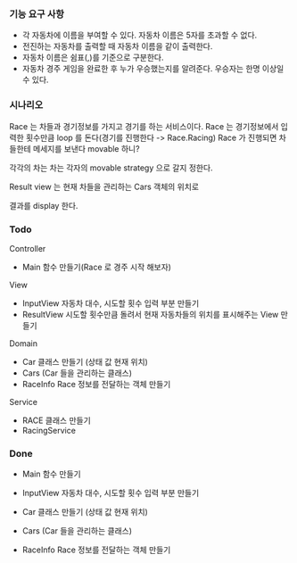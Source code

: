 ### 기능 요구 사항

- 각 자동차에 이름을 부여할 수 있다. 자동차 이름은 5자를 초과할 수 없다.
- 전진하는 자동차를 출력할 때 자동차 이름을 같이 출력한다.
- 자동차 이름은 쉼표(,)를 기준으로 구분한다.
- 자동차 경주 게임을 완료한 후 누가 우승했는지를 알려준다. 우승자는 한명 이상일 수 있다.

### 시나리오

Race 는 차들과 경기정보를 가지고 경기를 하는 서비스이다.
Race 는 경기정보에서 입력한 횟수만큼 loop 를 돈다(경기를 진행한다 -> Race.Racing)
Race 가 진행되면 차들한테 메세지를 보낸다 movable 하니?

각각의 차는 차는 각자의 movable strategy 으로 갈지 정한다.

Result view 는 현재 차들을 관리하는 Cars 객체의 위치로

결과를 display 한다.

### Todo

Controller

- Main 함수 만들기(Race 로 경주 시작 해보자)

View

- InputView 자동차 대수, 시도할 횟수 입력 부분 만들기
- ResultView 시도할 횟수만큼 돌려서 현재 자동차들의 위치를 표시해주는 View 만들기

Domain

- Car 클래스 만들기 (상태 값 현재 위치)
- Cars (Car 들을 관리하는 클래스)
- RaceInfo Race 정보를 전달하는 객체 만들기

Service

- RACE 클래스 만들기
- RacingService

### Done

- Main 함수 만들기
  
- InputView 자동차 대수, 시도할 횟수 입력 부분 만들기

- Car 클래스 만들기 (상태 값 현재 위치)
- Cars (Car 들을 관리하는 클래스)
- RaceInfo Race 정보를 전달하는 객체 만들기